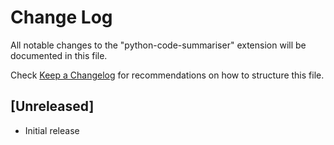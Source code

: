 # Change Log

All notable changes to the "python-code-summariser" extension will be documented in this file.

Check [Keep a Changelog](http://keepachangelog.com/) for recommendations on how to structure this file.

## [Unreleased]

- Initial release